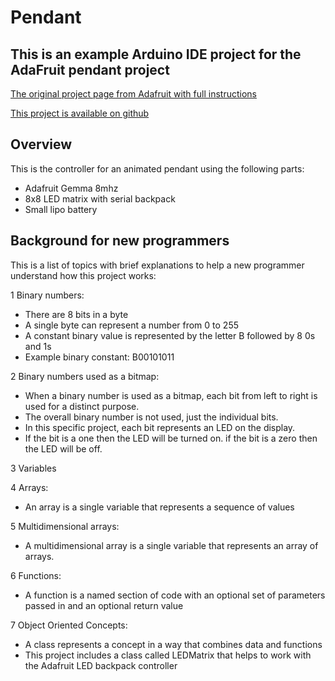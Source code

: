Pendant
=======
This is an example Arduino IDE project for the AdaFruit pendant project 
-----------------------------------------------------------------------

[The original project page from Adafruit with full instructions](https://learn.adafruit.com/trinket-slash-gemma-space-invader-pendant/)

[This project is available on github](https://github.com/greglarious/pendant)

Overview
--------
This is the controller for an animated pendant using the following parts:

* Adafruit Gemma 8mhz
* 8x8 LED matrix with serial backpack
* Small lipo battery

Background for new programmers
------------------------------
This is a list of topics with brief explanations to help a new programmer understand how this project works:

1 Binary numbers:

  * There are 8 bits in a byte
  * A single byte can represent a number from 0 to 255
  * A constant binary value is represented by the letter B followed by 8 0s and 1s    
  * Example binary constant: B00101011
 
2 Binary numbers used as a bitmap:

  * When a binary number is used as a bitmap, each bit from left to right is used for a distinct purpose.  
  * The overall binary number is not used, just the individual bits.  
  * In this specific project, each bit represents an LED on the display.  
  * If the bit is a one then the LED will be turned on.  if the bit is a zero then the LED will be off.
  
3 Variables

4 Arrays:

  * An array is a single variable that represents a sequence of values

5 Multidimensional arrays:

  * A multidimensional array is a single variable that represents an array of arrays.

6 Functions:

  * A function is a named section of code with an optional set of parameters passed in and an optional return value

7 Object Oriented Concepts:

  * A class represents a concept in a way that combines data and functions
  * This project includes a class called LEDMatrix that helps to work with the Adafruit LED backpack controller